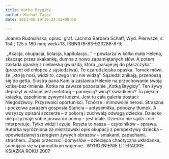 ```yaml
---
title: Kotka Brygidy
author: Michał Zając
date: 2013-06-19T19:24:51+00:00

---
```

 

Joanna Rudniańska, oprac. graf. Lacrima Barbara Schaff, Wyd. Pierwsze, s. 154 ; 125 x 180 mm; wiek+13, ISBN978-83-923288-8-9;


   „Akacja, okupacja, kolacja, kapitulacja…” – powtarza w kółko mała Helena, skacząc przez skakankę, dumna z nowo zapamiętanych słów. A potem zakłada opaskę z niebieską gwiazdą, która „pasuje jej do płaszczyka” (prezent od chłopca z sąsiedztwa). To czarodziejska opaska. Tomek mówi, że „kto ją nosi, widzi to, czego inni nie widzą”. Sąsiedzi znikają, przenoszą się do getta. Siostra pana Kamila zastawia Helenie na przechowanie swoją kotkę-bez-imienia. Kotka na zawsze pozostanie „Kotką Brygidy”. Ten żywy depozyt w istocie jest metaforą – pamięcią? winą? świadkiem?
To piękna książka, zapełniona żywymi ludźmi. Jest tu cała galeria postaci: Niegodziwcy. Przyzwoici oportuniści. Tchórze i mimowolni herosi. Straszna i poczciwa zarazem gosposia Stańcia – antysemitka, pobożny tłumok. A wszyscy opisani szczerze – z pokorą i zuchwałą odwagą dziecka. Dziecko nie przyznaje sobie prawa do oceny – jest małe. Dziecko nie sądzi i nie interpretuje. Tylko widzi i czuje. Reszta to nasza – czytelników – sprawa. Autorka wyróżniona za mistrzowski opis okupacji z perspektywy dziecka – opowiedzianej szeregiem żywych obrazów &#8211; smakami, zapachami, strachem…Zapis przeczuć i domysłów – dziecięca chaotyczna układanka, sumująca się w panoptikum wojenne.
 WYRÓZNIENIE LITERACKIE . KSIĄZKA ROKU 2007
